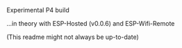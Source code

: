 Experimental P4 build

...in theory with ESP-Hosted (v0.0.6) and ESP-Wifi-Remote

(This readme might not always be up-to-date)
